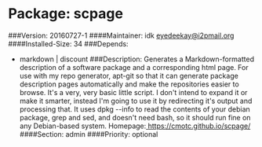 Package: scpage 
============= 

###Version: 20160727-1
####Maintainer: idk eyedeekay@i2pmail.org
####Installed-Size: 34
###Depends:
  * markdown | discount
###Description:
 Generates a Markdown-formatted description of a software package
and a corresponding html page. For use with my repo generator, apt-git so that
it can generate package description pages automatically and make the
repositories easier to browse. It's a very, very basic little script. I don't
intend to expand it or make it smarter, instead I'm going to use it by
redirecting it's output and processing that. It uses dpkg --info to read the
contents of your debian package, grep and sed, and doesn't need bash, so it
should run fine on any Debian-based system.
Homepage:[ https://cmotc.github.io/scpage/ ](https://cmotc.github.io/scpage/)
####Section: admin
####Priority: optional

